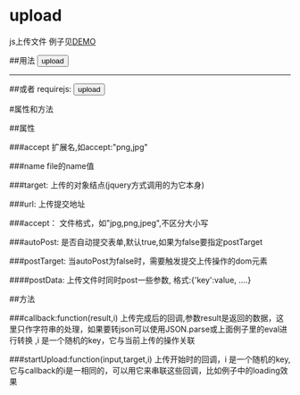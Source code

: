 # upload
js上传文件 例子见[DEMO](http://www.lovewebgames.com/jsmodule/upload.html)  

##用法     <button id="btn_upload">upload</button>     <script src="../src/jquery-1.9.1.min.js"></script>     <script src="../src/upload.js"></script>     <script>         var upload = new Upload();         var loadArr = {};         upload.init({target:$('#btn_upload'),url:"data.html",accept:"png,jpg",startUpload:function(input,i){             console.log('正在上传中....')             loadArr[i] = $('<span>正在上传中....</span>');             $('#preview').append(loadArr[i]);         }, callback:function(result,i){             eval( 'result='+result);             setTimeout(function(){                 //看到正在上传中的效果加了定时器，实际应用中不需要                 loadArr[i] .html('<img src="'+result.url+'" width="200" height="200"/><input type="hidden" value="'+result.url+'"/>');             },1000)         }});     </script>

--------------------------------------------------------------------------------

##或者  requirejs:     <button id="btn_upload">upload</button>     <script type="text/javascript" src="../dest/require.js"></script>     <script>     requirejs.config({         //By default load any module IDs from js/lib         baseUrl: '../dest',         paths: {             $: 'jquery-1.11.2',             upload:"upload",             mobileUpload:"mobile-upload"         }     });     require(['upload','$'], function(Upload,$) {         var upload = new Upload();         upload.init({target:$('#btn_upload'),url:"data.html", callback:function(result){             eval( 'result='+result);             $('body').append('<img src="'+result.url+'" width="200" height="200"/><input type="hidden" value="'+result.url+'"/>');         }});     });     </script>

#属性和方法

##属性

###accept     扩展名,如accept:"png,jpg"

###name     file的name值

###target:     上传的对象结点(jquery方式调用的为它本身)

###url:     上传提交地址

###accept：     文件格式，如"jpg,png,jpeg",不区分大小写

###autoPost:     是否自动提交表单,默认true,如果为false要指定postTarget

###postTarget:     当autoPost为false时，需要触发提交上传操作的dom元素

####postData:     上传文件时同时post一些参数, 格式:{'key':value, ....}

##方法

###callback:function(result,i)         上传完成后的回调,参数result是返回的数据，这里只作字符串的处理，如果要转json可以使用JSON.parse或上面例子里的eval进行转换  ,i 是一个随机的key，它与当前上传的操作关联

###startUpload:function(input,target,i)         上传开始时的回调，i 是一个随机的key,它与callback的i是一相同的，可以用它来串联这些回调，比如例子中的loading效果
